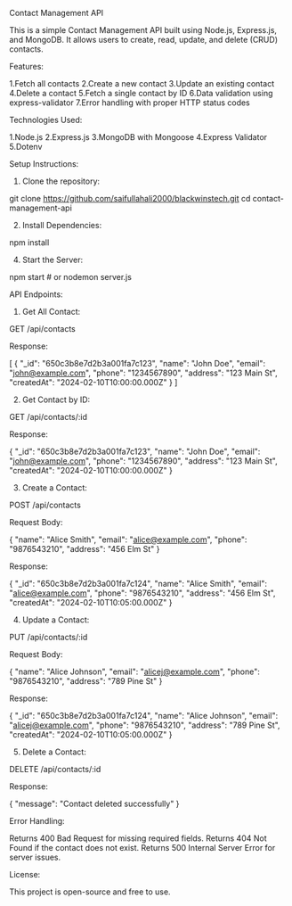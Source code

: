 Contact Management API

This is a simple Contact Management API built using Node.js, Express.js, and MongoDB. It allows users to create, read, update, and delete (CRUD) contacts.

Features:

1.Fetch all contacts
2.Create a new contact
3.Update an existing contact
4.Delete a contact
5.Fetch a single contact by ID
6.Data validation using express-validator
7.Error handling with proper HTTP status codes

Technologies Used:

1.Node.js
2.Express.js
3.MongoDB with Mongoose
4.Express Validator
5.Dotenv

Setup Instructions:

1. Clone the repository:

 git clone https://github.com/saifullahali2000/blackwinstech.git
 cd contact-management-api

2. Install Dependencies:

npm install


4. Start the Server:

npm start  # or nodemon server.js

API Endpoints:

1. Get All Contact:

GET /api/contacts

Response:

[
  {
    "_id": "650c3b8e7d2b3a001fa7c123",
    "name": "John Doe",
    "email": "john@example.com",
    "phone": "1234567890",
    "address": "123 Main St",
    "createdAt": "2024-02-10T10:00:00.000Z"
  }
]

2. Get Contact by ID:

GET /api/contacts/:id

Response:

{
  "_id": "650c3b8e7d2b3a001fa7c123",
  "name": "John Doe",
  "email": "john@example.com",
  "phone": "1234567890",
  "address": "123 Main St",
  "createdAt": "2024-02-10T10:00:00.000Z"
}

3. Create a Contact:

POST /api/contacts

Request Body:

{
  "name": "Alice Smith",
  "email": "alice@example.com",
  "phone": "9876543210",
  "address": "456 Elm St"
}

Response:

{
  "_id": "650c3b8e7d2b3a001fa7c124",
  "name": "Alice Smith",
  "email": "alice@example.com",
  "phone": "9876543210",
  "address": "456 Elm St",
  "createdAt": "2024-02-10T10:05:00.000Z"
}

4. Update a Contact:

PUT /api/contacts/:id

Request Body:

{
  "name": "Alice Johnson",
  "email": "alicej@example.com",
  "phone": "9876543210",
  "address": "789 Pine St"
}

Response:

{
  "_id": "650c3b8e7d2b3a001fa7c124",
  "name": "Alice Johnson",
  "email": "alicej@example.com",
  "phone": "9876543210",
  "address": "789 Pine St",
  "createdAt": "2024-02-10T10:05:00.000Z"
}

5. Delete a Contact:

DELETE /api/contacts/:id

Response:

{
  "message": "Contact deleted successfully"
}

Error Handling:

Returns 400 Bad Request for missing required fields.
Returns 404 Not Found if the contact does not exist.
Returns 500 Internal Server Error for server issues.

License:

This project is open-source and free to use.

